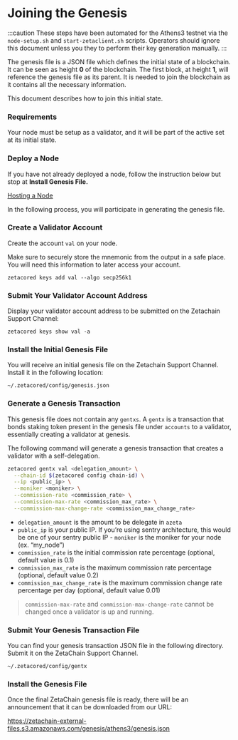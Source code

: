 # Joining the Genesis

:::caution
These steps have been automated for the Athens3 testnet via the
`node-setup.sh` and `start-zetaclient.sh` scripts. Operators should ignore this
document unless you they to perform their key generation manually.
:::

The genesis file is a JSON file which defines the initial state of a blockchain.
It can be seen as height **0** of the blockchain. The first block, at
height **1**, will reference the genesis file as its parent. It is needed to
join the blockchain as it contains all the necessary information.

This document describes how to join this initial state.

### Requirements

Your node must be setup as a validator, and it will be part of the active set at
its initial state.

### Deploy a Node

If you have not already deployed a node, follow the instruction below but stop
at **Install Genesis File.**

[Hosting a Node](https://www.notion.so/Hosting-a-Node-64709ea14b6549b8abd45cd3299e8bff)

In the following process, you will participate in generating the genesis file.

### Create a Validator Account

Create the account `val` on your node.

Make sure to securely store the mnemonic from the output in a safe place. You
will need this information to later access your account.

```
zetacored keys add val --algo secp256k1
```

### Submit Your Validator Account Address

Display your validator account address to be submitted on the Zetachain Support
Channel:

```
zetacored keys show val -a
```

### Install the Initial Genesis File

You will receive an initial genesis file on the Zetachain Support Channel.
Install it in the following location:

```
~/.zetacored/config/genesis.json
```

### Generate a Genesis Transaction

This genesis file does not contain any `gentxs`. A `gentx` is a transaction that
bonds staking token present in the genesis file under `accounts` to a validator,
essentially creating a validator at genesis.

The following command will generate a genesis transaction that creates a
validator with a self-delegation.

```bash
zetacored gentx val <delegation_amount> \
  --chain-id $(zetacored config chain-id) \
  --ip <public_ip> \
  --moniker <moniker> \
  --commission-rate <commission_rate> \
  --commission-max-rate <commission_max_rate> \
  --commission-max-change-rate <commission_max_change_rate>
```

- `delegation_amount` is the amount to be delegate in `azeta`
- `public_ip` is your public IP. If you’re using sentry architecture, this would
  be one of your sentry public IP - `moniker` is the moniker for your node (ex.
  “my_node”)
- `commission_rate` is the initial commission rate percentage (optional, default
  value is 0.1)
- `commission_max_rate` is the maximum commission rate percentage (optional,
  default value 0.2)
- `commission_max_change_rate` is the maximum commission change rate percentage
  per day (optional, default value 0.01)

> `commission-max-rate` and `commission-max-change-rate` cannot be changed once
> a validator is up and running.

### Submit Your Genesis Transaction File

You can find your genesis transaction JSON file in the following directory.
Submit it on the ZetaChain Support Channel.

```
~/.zetacored/config/gentx
```

### Install the Genesis File

Once the final ZetaChain genesis file is ready, there will be an announcement
that it can be downloaded from our URL:

https://zetachain-external-files.s3.amazonaws.com/genesis/athens3/genesis.json
